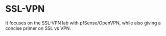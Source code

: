 # SSL-VPN
It focuses on the SSL-VPN lab with pfSense/OpenVPN, while also giving a concise primer on SSL vs VPN.
